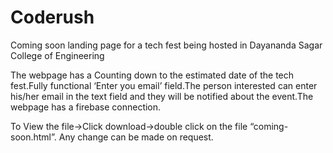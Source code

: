 # Coderush
Coming soon landing page for a tech fest being hosted in Dayananda Sagar College of Engineering

The webpage has a Counting down to the estimated date of the tech fest.Fully functional ‘Enter you email’ field.The person interested can enter his/her email in the text field and they will be notified about the event.The webpage has a firebase connection. 

To View the file->Click download->double click on the file “coming-soon.html”. Any change can be made on request.
